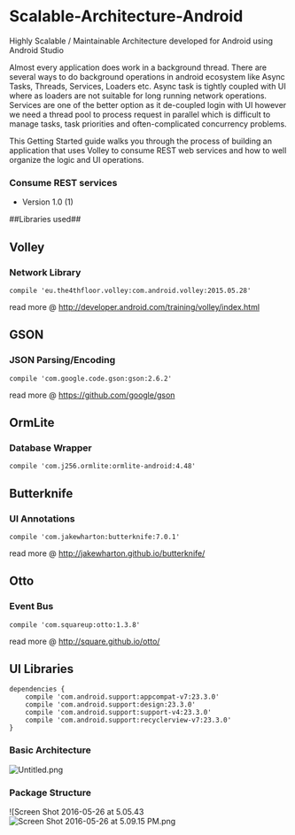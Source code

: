 # Scalable-Architecture-Android
Highly Scalable / Maintainable Architecture developed for Android using Android Studio

Almost every application does work in a background thread. There are several ways to do background operations in android ecosystem like Async Tasks, Threads, Services, Loaders etc. Async task is tightly coupled with UI where as loaders are not suitable for long running network operations. Services are one of the better option as it de-coupled login with UI however we need a thread pool to process request in parallel which is difficult to manage tasks, task priorities and often-complicated concurrency problems.
 
This Getting Started guide walks you through the process of building an application that uses Volley to consume REST web services and how to well organize the logic and UI operations.

### Consume REST services ###
* Version 1.0 (1)

##Libraries used##
## Volley ##
### Network Library ###
    compile 'eu.the4thfloor.volley:com.android.volley:2015.05.28'
read more @ http://developer.android.com/training/volley/index.html

## GSON ##
### JSON Parsing/Encoding ###
    compile 'com.google.code.gson:gson:2.6.2'
read more @ https://github.com/google/gson

## OrmLite ##
### Database Wrapper ###
    compile 'com.j256.ormlite:ormlite-android:4.48'

## Butterknife ##
### UI Annotations ###
    compile 'com.jakewharton:butterknife:7.0.1'
read more @ http://jakewharton.github.io/butterknife/

## Otto ##
### Event Bus ###
    compile 'com.squareup:otto:1.3.8'
read more @ http://square.github.io/otto/

## UI Libraries ##
    dependencies {
        compile 'com.android.support:appcompat-v7:23.3.0'
        compile 'com.android.support:design:23.3.0'
        compile 'com.android.support:support-v4:23.3.0'
        compile 'com.android.support:recyclerview-v7:23.3.0'
    }

### Basic Architecture ###

![Untitled.png](https://bitbucket.org/repo/ABr46a/images/3409112786-Untitled.png)

### Package Structure ###

![Screen Shot 2016-05-26 at 5.05.43 ![Screen Shot 2016-05-26 at 5.09.15 PM.png](https://bitbucket.org/repo/ABr46a/images/1626837404-Screen%20Shot%202016-05-26%20at%205.09.15%20PM.png)
